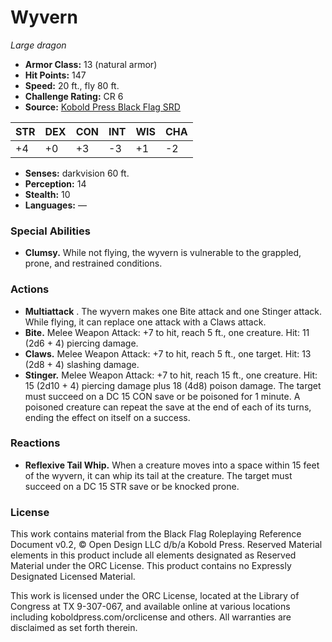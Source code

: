 # Wyvern

*Large dragon*

- **Armor Class:** 13 (natural armor)
- **Hit Points:** 147
- **Speed:** 20 ft., fly 80 ft.
- **Challenge Rating:** CR 6
- **Source:** [Kobold Press Black Flag SRD](https://koboldpress.com/black-flag-roleplaying/)

| STR | DEX | CON | INT | WIS | CHA |
| --- | --- | --- | --- | --- | --- |
| +4 | +0 | +3 | -3 | +1 | -2 |

- **Senses:** darkvision 60 ft.
- **Perception:** 14
- **Stealth:** 10
- **Languages:** —

### Special Abilities

- **Clumsy.** While not flying, the wyvern is vulnerable to the grappled, prone, and restrained conditions.

### Actions

- **Multiattack** . The wyvern makes one Bite attack and one Stinger attack. While flying, it can replace one attack with a Claws attack.
- **Bite.** Melee Weapon Attack: +7 to hit, reach 5 ft., one creature. Hit: 11 (2d6 + 4) piercing damage.
- **Claws.** Melee Weapon Attack: +7 to hit, reach 5 ft., one target. Hit: 13 (2d8 + 4) slashing damage.
- **Stinger.** Melee Weapon Attack: +7 to hit, reach 15 ft., one creature. Hit: 15 (2d10 + 4) piercing damage plus 18 (4d8) poison damage. The target must succeed on a DC 15 CON save or be poisoned for 1 minute. A poisoned creature can repeat the save at the end of each of its turns, ending the effect on itself on a success.

### Reactions

- **Reflexive Tail Whip.** When a creature moves into a space within 15 feet of the wyvern, it can whip its tail at the creature. The target must succeed on a DC 15 STR save or be knocked prone.

### License

This work contains material from the Black Flag Roleplaying Reference Document v0.2, © Open Design LLC d/b/a Kobold Press. Reserved Material elements in this product include all elements designated as Reserved Material under the ORC License. This product contains no Expressly Designated Licensed Material.

This work is licensed under the ORC License, located at the Library of Congress at TX 9-307-067, and available online at various locations including koboldpress.com/orclicense and others. All warranties are disclaimed as set forth therein.

